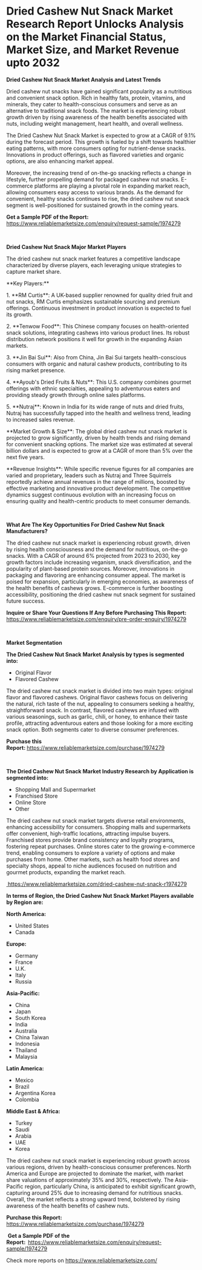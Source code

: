 <p><h1>Dried Cashew Nut Snack Market Research Report Unlocks Analysis on the Market Financial Status, Market Size, and Market Revenue upto 2032</h1></p><p><strong>Dried Cashew Nut Snack Market Analysis and Latest Trends</strong></p>
<p><p>Dried cashew nut snacks have gained significant popularity as a nutritious and convenient snack option. Rich in healthy fats, protein, vitamins, and minerals, they cater to health-conscious consumers and serve as an alternative to traditional snack foods. The market is experiencing robust growth driven by rising awareness of the health benefits associated with nuts, including weight management, heart health, and overall wellness.</p><p>The Dried Cashew Nut Snack Market is expected to grow at a CAGR of 9.1% during the forecast period. This growth is fueled by a shift towards healthier eating patterns, with more consumers opting for nutrient-dense snacks. Innovations in product offerings, such as flavored varieties and organic options, are also enhancing market appeal. </p><p>Moreover, the increasing trend of on-the-go snacking reflects a change in lifestyle, further propelling demand for packaged cashew nut snacks. E-commerce platforms are playing a pivotal role in expanding market reach, allowing consumers easy access to various brands. As the demand for convenient, healthy snacks continues to rise, the dried cashew nut snack segment is well-positioned for sustained growth in the coming years.</p></p>
<p><strong>Get a Sample PDF of the Report:&nbsp;</strong> <a href="https://www.reliablemarketsize.com/enquiry/request-sample/1974279?utm_campaign=2246&utm_medium=2&utm_source=Github&utm_content=ia&utm_term=15022025&utm_id=dried-cashew-nut-snack">https://www.reliablemarketsize.com/enquiry/request-sample/1974279</a></p>
<p>&nbsp;</p>
<p><strong>Dried Cashew Nut Snack Major Market Players</strong></p>
<p><p>The dried cashew nut snack market features a competitive landscape characterized by diverse players, each leveraging unique strategies to capture market share. </p><p>**Key Players:**</p><p>1. **RM Curtis**: A UK-based supplier renowned for quality dried fruit and nut snacks, RM Curtis emphasizes sustainable sourcing and premium offerings. Continuous investment in product innovation is expected to fuel its growth.</p><p>2. **Tenwow Food**: This Chinese company focuses on health-oriented snack solutions, integrating cashews into various product lines. Its robust distribution network positions it well for growth in the expanding Asian markets.</p><p>3. **Jin Bai Sui**: Also from China, Jin Bai Sui targets health-conscious consumers with organic and natural cashew products, contributing to its rising market presence.</p><p>4. **Ayoub's Dried Fruits & Nuts**: This U.S. company combines gourmet offerings with ethnic specialties, appealing to adventurous eaters and providing steady growth through online sales platforms.</p><p>5. **Nutraj**: Known in India for its wide range of nuts and dried fruits, Nutraj has successfully tapped into the health and wellness trend, leading to increased sales revenue.</p><p>**Market Growth & Size**: The global dried cashew nut snack market is projected to grow significantly, driven by health trends and rising demand for convenient snacking options. The market size was estimated at several billion dollars and is expected to grow at a CAGR of more than 5% over the next five years.</p><p>**Revenue Insights**: While specific revenue figures for all companies are varied and proprietary, leaders such as Nutraj and Three Squirrels reportedly achieve annual revenues in the range of millions, boosted by effective marketing and innovative product development. The competitive dynamics suggest continuous evolution with an increasing focus on ensuring quality and health-centric products to meet consumer demands.</p></p>
<p>&nbsp;</p>
<p><strong>What Are The Key Opportunities For Dried Cashew Nut Snack Manufacturers?</strong></p>
<p><p>The dried cashew nut snack market is experiencing robust growth, driven by rising health consciousness and the demand for nutritious, on-the-go snacks. With a CAGR of around 6% projected from 2023 to 2030, key growth factors include increasing veganism, snack diversification, and the popularity of plant-based protein sources. Moreover, innovations in packaging and flavoring are enhancing consumer appeal. The market is poised for expansion, particularly in emerging economies, as awareness of the health benefits of cashews grows. E-commerce is further boosting accessibility, positioning the dried cashew nut snack segment for sustained future success.</p></p>
<p><strong>Inquire or Share Your Questions If Any Before Purchasing This Report:</strong> <a href="https://www.reliablemarketsize.com/enquiry/pre-order-enquiry/1974279?utm_campaign=2246&utm_medium=2&utm_source=Github&utm_content=ia&utm_term=15022025&utm_id=dried-cashew-nut-snack">https://www.reliablemarketsize.com/enquiry/pre-order-enquiry/1974279</a></p>
<p>&nbsp;</p>
<p><strong>Market Segmentation</strong></p>
<p><strong>The Dried Cashew Nut Snack Market Analysis by types is segmented into:</strong></p>
<p><ul><li>Original Flavor</li><li>Flavored Cashew</li></ul></p>
<p><p>The dried cashew nut snack market is divided into two main types: original flavor and flavored cashews. Original flavor cashews focus on delivering the natural, rich taste of the nut, appealing to consumers seeking a healthy, straightforward snack. In contrast, flavored cashews are infused with various seasonings, such as garlic, chili, or honey, to enhance their taste profile, attracting adventurous eaters and those looking for a more exciting snack option. Both segments cater to diverse consumer preferences.</p></p>
<p><strong>Purchase this Report:&nbsp;</strong><a href="https://www.reliablemarketsize.com/purchase/1974279?utm_campaign=2246&utm_medium=2&utm_source=Github&utm_content=ia&utm_term=15022025&utm_id=dried-cashew-nut-snack">https://www.reliablemarketsize.com/purchase/1974279</a></p>
<p>&nbsp;</p>
<p><strong>The Dried Cashew Nut Snack Market Industry Research by Application is segmented into:</strong></p>
<p><ul><li>Shopping Mall and Supermarket</li><li>Franchised Store</li><li>Online Store</li><li>Other</li></ul></p>
<p><p>The dried cashew nut snack market targets diverse retail environments, enhancing accessibility for consumers. Shopping malls and supermarkets offer convenient, high-traffic locations, attracting impulse buyers. Franchised stores provide brand consistency and loyalty programs, fostering repeat purchases. Online stores cater to the growing e-commerce trend, enabling consumers to explore a variety of options and make purchases from home. Other markets, such as health food stores and specialty shops, appeal to niche audiences focused on nutrition and gourmet products, expanding the market reach.</p></p>
<p><a href="https://www.reliablemarketsize.com/dried-cashew-nut-snack-r1974279?utm_campaign=2246&utm_medium=2&utm_source=Github&utm_content=ia&utm_term=15022025&utm_id=dried-cashew-nut-snack">&nbsp;https://www.reliablemarketsize.com/dried-cashew-nut-snack-r1974279</a></p>
<p><strong>In terms of Region, the Dried Cashew Nut Snack Market Players available by Region are:</strong></p>
<p>
    <p> <strong> North America: </strong>
        <ul>
            <li>United States</li>
            <li>Canada</li>
        </ul>
        </p> 
    <p> <strong> Europe: </strong>
        <ul>
            <li>Germany</li>
            <li>France</li>
            <li>U.K.</li>
            <li>Italy</li>
            <li>Russia</li>
        </ul>
        </p> 
    <p> <strong> Asia-Pacific: </strong>
        <ul>
            <li>China</li>
            <li>Japan</li>
            <li>South Korea</li>
            <li>India</li>
            <li>Australia</li>
            <li>China Taiwan</li>
            <li>Indonesia</li>
            <li>Thailand</li>
            <li>Malaysia</li>
        </ul>
        </p> 
    <p> <strong> Latin America: </strong>
        <ul>
            <li>Mexico</li>
            <li>Brazil</li>
            <li>Argentina Korea</li>
            <li>Colombia</li>
        </ul>
        </p> 
    <p> <strong> Middle East & Africa: </strong>
        <ul>
            <li>Turkey</li>
            <li>Saudi</li>
            <li>Arabia</li>
            <li>UAE</li>
            <li>Korea</li>
        </ul>
    </p>
    </p>
<p><p>The dried cashew nut snack market is experiencing robust growth across various regions, driven by health-conscious consumer preferences. North America and Europe are projected to dominate the market, with market share valuations of approximately 35% and 30%, respectively. The Asia-Pacific region, particularly China, is anticipated to exhibit significant growth, capturing around 25% due to increasing demand for nutritious snacks. Overall, the market reflects a strong upward trend, bolstered by rising awareness of the health benefits of cashew nuts.</p></p>
<p><strong>Purchase this Report: </strong><a href="https://www.reliablemarketsize.com/purchase/1974279?utm_campaign=2246&utm_medium=2&utm_source=Github&utm_content=ia&utm_term=15022025&utm_id=dried-cashew-nut-snack">https://www.reliablemarketsize.com/purchase/1974279</a></p>
<p>&nbsp;<strong>Get a Sample PDF of the Report:&nbsp;&nbsp;</strong><a href="https://www.reliablemarketsize.com/enquiry/request-sample/1974279?utm_campaign=2246&utm_medium=2&utm_source=Github&utm_content=ia&utm_term=15022025&utm_id=dried-cashew-nut-snack">https://www.reliablemarketsize.com/enquiry/request-sample/1974279</a></p>
<p><strong></strong></p>
<p>Check more reports on <a href="https://www.reliablemarketsize.com/?utm_campaign=2246&utm_medium=2&utm_source=Github&utm_content=ia&utm_term=15022025&utm_id=dried-cashew-nut-snack">https://www.reliablemarketsize.com/</a></p>